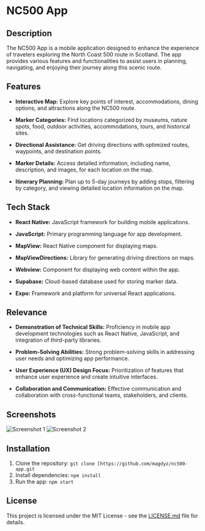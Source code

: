 # NC500 App

## Description
The NC500 App is a mobile application designed to enhance the experience of travelers exploring the North Coast 500 route in Scotland. The app provides various features and functionalities to assist users in planning, navigating, and enjoying their journey along this scenic route.

## Features

- **Interactive Map:** Explore key points of interest, accommodations, dining options, and attractions along the NC500 route.
  
- **Marker Categories:** Find locations categorized by museums, nature spots, food, outdoor activities, accommodations, tours, and historical sites.
  
- **Directional Assistance:** Get driving directions with optimized routes, waypoints, and destination points.
  
- **Marker Details:** Access detailed information, including name, description, and images, for each location on the map.
  
- **Itinerary Planning:** Plan up to 5-day journeys by adding stops, filtering by category, and viewing detailed location information on the map.
  
## Tech Stack

- **React Native:** JavaScript framework for building mobile applications.
  
- **JavaScript:** Primary programming language for app development.
  
- **MapView:** React Native component for displaying maps.
  
- **MapViewDirections:** Library for generating driving directions on maps.
  
- **Webview:** Component for displaying web content within the app.
  
- **Supabase:** Cloud-based database used for storing marker data.
  
- **Expo:** Framework and platform for universal React applications.

## Relevance

- **Demonstration of Technical Skills:** Proficiency in mobile app development technologies such as React Native, JavaScript, and integration of third-party libraries.
  
- **Problem-Solving Abilities:** Strong problem-solving skills in addressing user needs and optimizing app performance.
  
- **User Experience (UX) Design Focus:** Prioritization of features that enhance user experience and create intuitive interfaces.
  
- **Collaboration and Communication:** Effective communication and collaboration with cross-functional teams, stakeholders, and clients.

## Screenshots

![Screenshot 1](/Screenshots/screenshot1.gif)
![Screenshot 2](/Screenshots/screenshot2.gif)

## Installation

1. Clone the repository: `git clone [https://github.com/magdyz/nc500-app.git`
2. Install dependencies: `npm install`
3. Run the app: `npm start`

## License

This project is licensed under the MIT License - see the [LICENSE.md](LICENSE.md) file for details.
